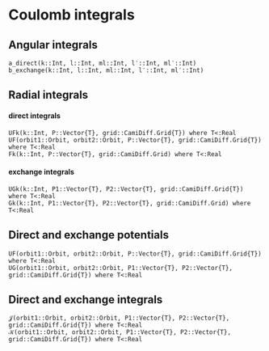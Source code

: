 # Coulomb integrals

## Angular integrals

```@docs
a_direct(k::Int, l::Int, ml::Int, l′::Int, ml′::Int)
b_exchange(k::Int, l::Int, ml::Int, l′::Int, ml′::Int)
```
## Radial integrals

#### direct integrals

```@docs
UFk(k::Int, P::Vector{T}, grid::CamiDiff.Grid{T}) where T<:Real
UF(orbit1::Orbit, orbit2::Orbit, P::Vector{T}, grid::CamiDiff.Grid{T}) where T<:Real
Fk(k::Int, P::Vector{T}, grid::CamiDiff.Grid) where T<:Real
```

#### exchange integrals

```@docs
UGk(k::Int, P1::Vector{T}, P2::Vector{T}, grid::CamiDiff.Grid{T}) where T<:Real
Gk(k::Int, P1::Vector{T}, P2::Vector{T}, grid::CamiDiff.Grid) where T<:Real
```

## Direct and exchange potentials

```@doc
UF(orbit1::Orbit, orbit2::Orbit, P::Vector{T}, grid::CamiDiff.Grid{T}) where T<:Real
UG(orbit1::Orbit, orbit2::Orbit, P1::Vector{T}, P2::Vector{T}, grid::CamiDiff.Grid{T}) where T<:Real
```

## Direct and exchange integrals

```@docs
𝒥(orbit1::Orbit, orbit2::Orbit, P1::Vector{T}, P2::Vector{T}, grid::CamiDiff.Grid{T}) where T<:Real
𝒦(orbit1::Orbit, orbit2::Orbit, P1::Vector{T}, P2::Vector{T}, grid::CamiDiff.Grid{T}) where T<:Real
```
